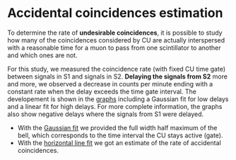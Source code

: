 # Accidental coincidences estimation
To determine the rate of **undesirable coincidences**, it is possible to study how many of the coincidences considered by CU are actually
interspersed with a reasonable time for a muon to pass from one scintillator to another and which ones are not.

For this study, we measured the coincidence rate (with fixed CU time gate) between signals in S1 and signals in S2. **Delaying the signals from S2** more and more, we observed a decrease in counts per minute ending with a constant rate when the delay exceeds the time gate interval. The developement is shown in the [graphs](/Accidental_coincidences/Graphs) including a Gaussian fit for low delays and a linear fit for high delays. For more complete information, the graphs also show negative delays where the signals from S1 were delayed.

- With the [Gaussian fit](/Accidental_coincidences/Graphs/bell_fit.pdf) we provided the full width half maximum of the bell, which corresponds to the time interval the CU stays active (gate).
- With the [horizontal line fit](/Accidental_coincidences/Graphs/background_fit.pdf) we got an estimate of the rate of accidental coincidences.

